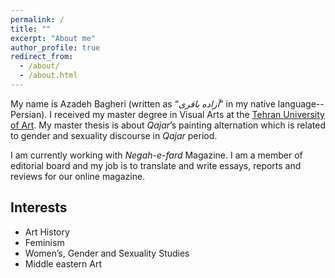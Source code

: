 ```yaml
---
permalink: /
title: ""
excerpt: "About me"
author_profile: true
redirect_from: 
  - /about/
  - /about.html
---
```


My name is Azadeh Bagheri (written as “_آزاده باقری_” in my native language-- Persian). I received my master degree in Visual Arts at the [Tehran University of Art](https://art.ac.ir/en). 
My master thesis is about _Qajar_’s painting alternation which is related to gender and sexuality discourse in _Qajar_ period. 

I am currently working with _Negah-e-fard_ Magazine. I am a member of editorial board and my job is to translate and write essays, reports and reviews for our online magazine.

## Interests

- Art History
- Feminism
- Women’s, Gender and Sexuality Studies
- Middle eastern Art

